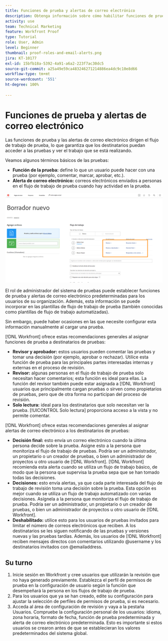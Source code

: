 ```yaml
---
title: Funciones de prueba y alertas de correo electrónico
description: Obtenga información sobre cómo habilitar funciones de prueba y alertas de correo electrónico adecuadas para que los destinatarios de las pruebas tengan acceso a estas y puedan ver el trabajo que se está realizando en [!DNL  Workfront].
activity: use
team: Technical Marketing
feature: Workfront Proof
type: Tutorial
role: User, Admin
level: Beginner
thumbnail: proof-roles-and-email-alerts.png
jira: KT-10177
exl-id: 15bfb18a-5392-4a91-a6a2-223f7ac30dc5
source-git-commit: a25a49e59ca483246271214886ea4dc9c10e8d66
workflow-type: tm+mt
source-wordcount: '551'
ht-degree: 100%

---
```


# Funciones de prueba y alertas de correo electrónico

Las funciones de prueba y las alertas de correo electrónico dirigen el flujo de trabajo de prueba, lo que garantiza que los destinatarios puedan acceder a las pruebas y ver el trabajo que se está realizando.

Veamos algunos términos básicos de las pruebas:

* **Función de la prueba:** define lo que un usuario puede hacer con una prueba (por ejemplo, comentar, marcar, aprobar, etc.).
* **Alerta de correo electrónico:** correos electrónicos enviados a personas en el flujo de trabajo de prueba cuando hay actividad en la prueba.

![Una imagen de la ventana [!UICONTROL Nueva prueba] con las columnas [!UICONTROL Función de prueba] y [!UICONTROL Alertas por correo electrónico] resaltadas.](assets/proof-roles-and-email-alerts.png)

El rol de administrador del sistema de pruebas puede establecer funciones de prueba y alertas de correo electrónico predeterminadas para los usuarios de su organización. Además, esta información se puede incorporar en las plantillas de flujo de trabajo de prueba (también conocidas como plantillas de flujo de trabajo automatizadas).

Sin embargo, puede haber ocasiones en las que necesite configurar esta información manualmente al cargar una prueba.

[!DNL Workfront] ofrece estas recomendaciones generales al asignar funciones de prueba a destinatarios de pruebas:

* **Revisor y aprobador:** estos usuarios pueden comentar las pruebas y tomar una decisión (por ejemplo, aprobar o rechazar). Utilice esta función de prueba para las principales partes interesadas internas y externas en el proceso de revisión.
* **Revisor:** algunas personas en el flujo de trabajo de prueba solo necesitan hacer comentarios; esta función es ideal para ellas. La función del revisor también puede estar asignada a [!DNL Workfront] usuarios que principalmente cargan pruebas o sirven como propietarios de pruebas, pero que de otra forma no participan del proceso de revisión.
* **Solo lectura:** ideal para los destinatarios que solo necesitan ver la prueba. [!UICONTROL Solo lectura] proporciona acceso a la vista y no permite comentar.

[!DNL Workfront] ofrece estas recomendaciones generales al asignar alertas de correo electrónico a los destinatarios de pruebas:

* **Decisión final:** esto envía un correo electrónico cuando la última persona decide sobre la prueba. Asigne esto a la persona que monitoriza el flujo de trabajo de pruebas. Podría ser un administrador, un propietario o un creador de pruebas, o bien un administrador de proyectos u otro usuario de [!DNL Workfront]. [!DNL Workfront] recomienda esta alerta cuando se utiliza un flujo de trabajo básico, de modo que la persona que supervisa la prueba sepa que se han tomado todas las decisiones.
* **Decisiones:** esto envía alertas, ya que cada parte interesada del flujo de trabajo de revisión toma una decisión sobre la prueba. Esta opción es mejor cuando se utiliza un flujo de trabajo automatizado con varias decisiones. Asígnela a la persona que monitoriza el flujo de trabajo de prueba. Podría ser un administrador, un propietario o un creador de pruebas, o bien un administrador de proyectos u otro usuario de [!DNL Workfront].
* **Deshabilitado:** utilice esto para los usuarios de pruebas invitados para limitar el número de correos electrónicos que reciben. A los destinatarios se les siguen notificando de las pruebas y versiones nuevas y las pruebas tardías. Además, los usuarios de [!DNL Workfront] reciben mensajes directos con comentarios utilizando @username y los destinatarios invitados con @emailaddress.

## Su turno

1. Inicie sesión en Workfront y cree usuarios que utilizarán la revisión que no haya generado previamente. Establezca el perfil de permisos de prueba en la configuración de usuario según la función que desempeñará la persona en los flujos de trabajo de prueba.
1. Para los usuarios que ya se han creado, edite su configuración para ajustar la selección de perfiles de permisos de prueba, si es necesario.
1. Acceda al área de configuración de revisión y vaya a la pestaña Usuarios. Compruebe la configuración personal de los usuarios: idioma, zona horaria, formato de fecha, función de prueba predeterminada y alerta de correo electrónico predeterminada. Esto es importante si estos usuarios se crearon antes de que se establecieran los valores predeterminados del sistema global.

<!--
Download the proof role and email alert guides to have on hand as you start uploading proofs and assigning proof recipients.
-->

<!--
## Learn more
* Notifications for proof comments and decisions
-->

<!--
## Guides
* Proof roles
* Email alerts
-->
